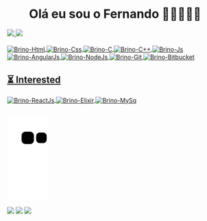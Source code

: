 <h1 align="center">
  Olá eu sou o Fernando 🧙🏻‍♂️✨🎲
</h1>

<div>
  <a href="https://github.com/FernandoBrino">
  <img height="180em" src="https://github-readme-stats.vercel.app/api?username=FernandoBrino&show_icons=true&theme=aura&include_all_commits=true&count_private=true"/>
  <img height="180em" src="https://github-readme-stats.vercel.app/api/top-langs/?username=FernandoBrino&layout=compact&langs_count=7&theme=aura"/>
</div><br>
 
 <div style="display: inline_block">
  <img align="center" alt="Brino-Html" height="30" width="40" src="https://cdn.jsdelivr.net/gh/devicons/devicon/icons/html5/html5-original.svg">
  <img align="center" alt="Brino-Css" height="30" width="40" src="https://cdn.jsdelivr.net/gh/devicons/devicon/icons/css3/css3-original.svg">
  <img align="center" alt="Brino-C" height="30" width="40" src="https://cdn.jsdelivr.net/gh/devicons/devicon/icons/c/c-original.svg">
  <img align="center" alt="Brino-C++" height="30" width="40" src="https://cdn.jsdelivr.net/gh/devicons/devicon/icons/cplusplus/cplusplus-original.svg">
  <img align="center" alt="Brino-Js" height="30" width="40" src="https://cdn.jsdelivr.net/gh/devicons/devicon/icons/javascript/javascript-original.svg">
  <img align="center" alt="Brino-AngularJs" height="30" width="40" src="https://cdn.jsdelivr.net/gh/devicons/devicon/icons/angularjs/angularjs-original.svg">
  <img align="center" alt="Brino-NodeJs" height="30" width="40" src="https://cdn.jsdelivr.net/gh/devicons/devicon/icons/nodejs/nodejs-original.svg">
  <img align="center" alt="Brino-Git" height="30" width="40" src="https://cdn.jsdelivr.net/gh/devicons/devicon/icons/git/git-original.svg">
  <img align="center" alt="Brino-Bitbucket" height="30" width="40" src="https://cdn.jsdelivr.net/gh/devicons/devicon/icons/bitbucket/bitbucket-original.svg">
</div>
 
<div style="display: inline_block">
  <h2> ⏳ Interested</h2>
  <img align="center" alt="Brino-ReactJs" height="30" width="40" src="https://cdn.jsdelivr.net/gh/devicons/devicon/icons/react/react-original.svg">
  <img align="center" alt="Brino-Elixir" height="30" width="40" src="https://cdn.jsdelivr.net/gh/devicons/devicon/icons/elixir/elixir-original.svg">
  <img align="center" alt="Brino-MySq" height="30" width="40" src="https://cdn.jsdelivr.net/gh/devicons/devicon/icons/mysql/mysql-original.svg">
</div><br>
  
   ![Snake animation](https://github.com/FernandoBrino/FernandoBrino/blob/output/github-contribution-grid-snake.svg)
 
<div>
  <a href="https://www.instagram.com/fe_brino/" target="_blank"><img src="https://img.shields.io/badge/-Instagram-%23E4405F?style=for-the-badge&logo=instagram&logoColor=white" target="_blank"></a>
  <a href = "fernandobrino11@gmail.com"><img src="https://img.shields.io/badge/Gmail-D14836?style=for-the-badge&logo=gmail&logoColor=white" target="_blank"></a>
  <a href="https://www.linkedin.com/in/fernando-brino/" target="_blank"><img src="https://img.shields.io/badge/LinkedIn-0077B5?style=for-the-badge&logo=linkedin&logoColor=white" target="_blank"></a> 
</div>

